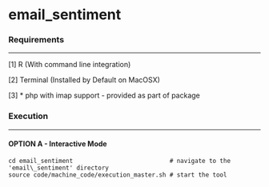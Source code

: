 # email_sentiment

### Requirements
--------------------------------

[1] R (With command line integration)

[2] Terminal (Installed by Default on MacOSX)

[3] * php with imap support - provided as part of package


### Execution
--------------------------------

#### OPTION A - Interactive Mode
````
cd email_sentiment                           # navigate to the 'email\_sentiment' directory
source code/machine_code/execution_master.sh # start the tool

````

